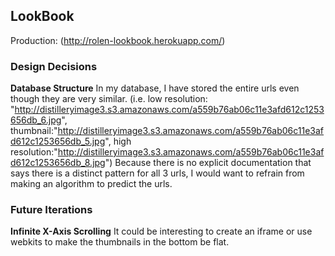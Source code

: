 ## LookBook

Production: (http://rolen-lookbook.herokuapp.com/)

### Design Decisions

**Database Structure**
In my database, I have stored the entire urls even though they are very similar.
(i.e. low resolution: "http://distilleryimage3.s3.amazonaws.com/a559b76ab06c11e3afd612c1253656db_6.jpg", thumbnail:"http://distilleryimage3.s3.amazonaws.com/a559b76ab06c11e3afd612c1253656db_5.jpg", high resolution:"http://distilleryimage3.s3.amazonaws.com/a559b76ab06c11e3afd612c1253656db_8.jpg")
Because there is no explicit documentation that says there is a distinct pattern for all 3 urls, I would want to refrain from making an algorithm to predict the urls.

### Future Iterations
**Infinite X-Axis Scrolling**
It could be interesting to create an iframe or use webkits to make the thumbnails in the bottom be flat.

 
